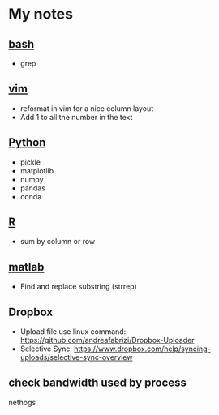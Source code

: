  # My notes

 ## [bash](bash.md)
* grep

## [vim](vim.md)
* reformat in vim for a nice column layout
* Add 1 to all the number in the text

## [Python](Python.md)
* pickle
* matplotlib
* numpy
* pandas
* conda

## [R](R.md)
* sum by column or row

## [matlab](matlab.md)
* Find and replace substring (strrep)

## Dropbox
* Upload file use linux command: https://github.com/andreafabrizi/Dropbox-Uploader
* Selective Sync: https://www.dropbox.com/help/syncing-uploads/selective-sync-overview

## check bandwidth used by process
nethogs
